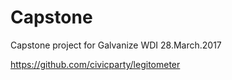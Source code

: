 # Capstone
Capstone project for Galvanize WDI 28.March.2017

https://github.com/civicparty/legitometer
